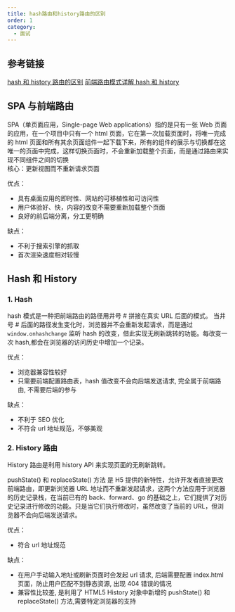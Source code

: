 ```yaml
---
title: hash路由和history路由的区别
order: 1
category:
  - 面试
---
```


## 参考链接

[hash 和 history 路由的区别](https://juejin.cn/post/7116336664540086286)
[前端路由模式详解 hash 和 history](https://juejin.cn/post/6861586972696444942)

## SPA 与前端路由

SPA（单页面应用，Single-page Web applications）指的是只有一张 Web 页面的应用，在一个项目中只有一个 html 页面，它在第一次加载页面时，将唯一完成的 html 页面和所有其余页面组件一起下载下来，所有的组件的展示与切换都在这唯一的页面中完成，这样切换页面时，不会重新加载整个页面，而是通过路由来实现不同组件之间的切换  
核心：更新视图而不重新请求页面

优点：

- 具有桌面应用的即时性、网站的可移植性和可访问性
- 用户体验好、快，内容的改变不需要重新加载整个页面
- 良好的前后端分离，分工更明确

缺点：

- 不利于搜索引擎的抓取
- 首次渲染速度相对较慢

## Hash 和 History

### 1. Hash

hash 模式是一种把前端路由的路径用井号 # 拼接在真实 URL 后面的模式。 当井号 # 后面的路径发生变化时，浏览器并不会重新发起请求，而是通过 `window.onhashchange` 监听 hash 的改变，借此实现无刷新跳转的功能。每改变一次 hash,都会在浏览器的访问历史中增加一个记录。

优点：

- 浏览器兼容性较好
- 只需要前端配置路由表，hash 值改变不会向后端发送请求, 完全属于前端路由, 不需要后端的参与

缺点：

- 不利于 SEO 优化
- 不符合 url 地址规范，不够美观

### 2. History 路由

History 路由是利用 history API 来实现页面的无刷新跳转。

pushState() 和 replaceState() 方法 是 H5 提供的新特性，允许开发者直接更改前端路由，即更新浏览器 URL 地址而不重新发起请求，这两个方法应用于浏览器的历史记录栈，在当前已有的 back、forward、go 的基础之上，它们提供了对历史记录进行修改的功能。只是当它们执行修改时，虽然改变了当前的 URL，但浏览器不会向后端发送请求。

优点：

- 符合 url 地址规范

缺点：

- 在用户手动输入地址或刷新页面时会发起 url 请求, 后端需要配置 index.html 页面，防止用户匹配不到静态资源, 出现 404 错误的情况
- 兼容性比较差, 是利用了 HTML5 History 对象中新增的 pushState() 和 replaceState() 方法,需要特定浏览器的支持
